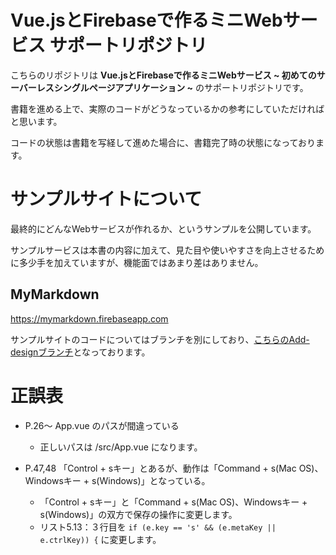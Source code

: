 # Vue.jsとFirebaseで作るミニWebサービス サポートリポジトリ

こちらのリポジトリは **Vue.jsとFirebaseで作るミニWebサービス ~ 初めてのサーバーレスシングルページアプリケーション ~** のサポートリポジトリです。

書籍を進める上で、実際のコードがどうなっているかの参考にしていただければと思います。

コードの状態は書籍を写経して進めた場合に、書籍完了時の状態になっております。

# サンプルサイトについて

最終的にどんなWebサービスが作れるか、というサンプルを公開しています。

サンプルサービスは本書の内容に加えて、見た目や使いやすさを向上させるために多少手を加えていますが、機能面ではあまり差はありません。

## MyMarkdown
https://mymarkdown.firebaseapp.com

サンプルサイトのコードについてはブランチを別にしており、[こちらのAdd-designブランチ](https://github.com/nabettu/mymarkdown/tree/feature/add-design)となっております。


# 正誤表

- P.26〜 App.vue のパスが間違っている

  - 正しいパスは /src/App.vue になります。

- P.47,48 「Control + sキー」とあるが、動作は「Command + s(Mac OS)、Windowsキー + s(Windows)」となっている。

  - 「Control + sキー」と「Command + s(Mac OS)、Windowsキー + s(Windows)」の双方で保存の操作に変更します。
  -  リスト5.13：３行目を  `if (e.key == 's' && (e.metaKey || e.ctrlKey)) {` に変更します。
